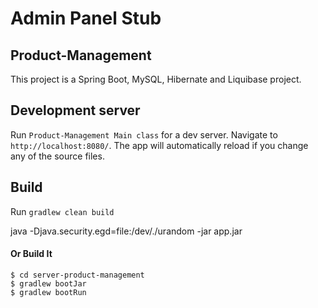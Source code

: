 # Admin Panel Stub
## Product-Management

This project is a Spring Boot, MySQL, Hibernate and Liquibase project.

## Development server

Run `Product-Management Main class` for a dev server. Navigate to `http://localhost:8080/`. The app will automatically reload if you change any of the source files.

## Build

Run `gradlew clean build`

java -Djava.security.egd=file:/dev/./urandom -jar app.jar

#### Or Build It
   
```
$ cd server-product-management
$ gradlew bootJar
$ gradlew bootRun
```
